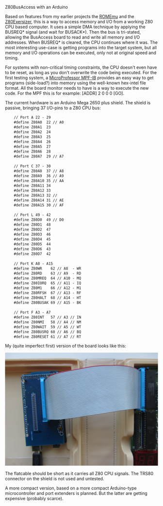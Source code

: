 Z80BusAccess with an Arduino

Based on features from my earlier projects the [ROMEmu](https://github.com/electrickery/ROM-emulator) and the [Z80Exersizer](https://www.electrickery.nl/digaud/arduino/Z80exer/), this is a way to access memory and I/O from
a working Z80 CPU based computer. It uses a simple DMA technique by applying the BUSREQ* signal (and wait for BUSACK*).
Then the bus is tri-stated, allowing the BusAccess board to read and write all memory and I/O addresses. When BUSREQ* is cleared, the CPU continues where it was. The most interesting use-case is getting programs into the target system, but all memory and I/O operations can be executed, only not at original speed and timing.

For systems with non-critical timing constraints, the CPU doesn't even have to be reset, as long as you don't overwrite the code being executed. For the first testing system, a [MicroProfessor MPF-IB](https://en.wikipedia.org/wiki/Microprofessor) provides an easy way to get programs (side-load?) into memory using the well-known hex-intel file format. All the board monitor needs to have is a way to execute the new code. For the MPF this is for example: [ADDR] 2 0 0 0 [GO].

The current hardware is an Arduino Mega 2650 plus shield. The shield is passive, bringing 37 I/O-pins to a Z80 CPU bus:

		// Port A 22 - 29
		#define Z80A0  22 // A0
		#define Z80A1  23
		#define Z80A2  24
		#define Z80A3  25
		#define Z80A4  26
		#define Z80A5  27
		#define Z80A6  28
		#define Z80A7  29 // A7
		
		// Port C 37 - 30
		#define Z80A8  37 // A8
		#define Z80A9  36 // A9
		#define Z80A10 35 // AA
		#define Z80A11 34
		#define Z80A12 33
		#define Z80A13 32 // 
		#define Z80A14 31 // AE
		#define Z80A15 30 // AF
		
		// Port L 49 - 42
		#define Z80D0  49 // D0
		#define Z80D1  48
		#define Z80D2  47
		#define Z80D3  46
		#define Z80D4  45
		#define Z80D5  44
		#define Z80D6  43
		#define Z80D7  42 
		
		// Port K A8 - A15
		#define Z80WR    62 // A8  - WR
		#define Z80RD    63 // A9  - RD
		#define Z80MREQ  64 // A10 - MQ
		#define Z80IORQ  65 // A11 - IQ
		#define Z80M1    66 // A12 - M1
		#define Z80RFSH  67 // A13 - RF
		#define Z80HALT  68 // A14 - HT 
		#define Z80BUSAK 69 // A15 - BK
		
		// Port F A3 - A7
		#define Z80INT   57 // A3 // IN
		#define Z80NMI   58 // A4 // NM
		#define Z80WAIT  59 // A5 // WT
		#define Z80BUSRQ 60 // A6 // BQ
		#define Z80RESET 61 // A7 // RT
		
My (quite imperfect first) version of the board looks like this:

![Arduino Mega 2560 with Z80 CPU pin shield](z80exerAsBusAccess.jpg)

The flatcable should be short as it carries all Z80 CPU signals.
The TRS80 connector on the shield is not used and untested. 

A more compact version, based on a more compact Arduino-type microcontroller and port extenders is planned. But the latter are getting expensive (probably scarce).
